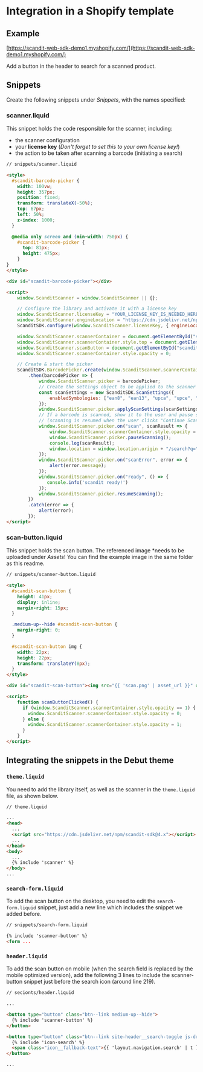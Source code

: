 # Integration in a Shopify template

## Example
[https://scandit-web-sdk-demo1.myshopify.com/](https://scandit-web-sdk-demo1.myshopify.com/)

Add a button in the header to search for a scanned product.

## Snippets
Create the following snippets under _Snippets_, with the names specified:

### scanner.liquid
This snippet holds the code responsible for the scanner, including:
- the scanner configuration
- your **license key** (_Don't forget to set this to your own license key!_)
- the action to be taken after scanning a barcode (initiating a search)

```html
// snippets/scanner.liquid

<style>
  #scandit-barcode-picker {
	width: 100vw;
    height: 357px;
    position: fixed;
    transform: translateX(-50%);
    top: 67px;
    left: 50%;
    z-index: 1000;
  }

  @media only screen and (min-width: 750px) {
    #scandit-barcode-picker {
      top: 81px;
      height: 475px;
    }
}
</style>

<div id="scandit-barcode-picker"></div>

<script>
    window.ScanditScanner = window.ScanditScanner || {};

    // Configure the library and activate it with a license key
    window.ScanditScanner.licenseKey = "YOUR_LICENSE_KEY_IS_NEEDED_HERE";
    window.ScanditScanner.engineLocation = "https://cdn.jsdelivr.net/npm/scandit-sdk@4.x/build"
    ScanditSDK.configure(window.ScanditScanner.licenseKey, { engineLocation: window.ScanditScanner.engineLocation });

    window.ScanditScanner.scannerContainer = document.getElementById("scandit-barcode-picker");
    window.ScanditScanner.scannerContainer.style.top = document.getElementById('shopify-section-header').offsetHeight + 'px';
    window.ScanditScanner.scanButton = document.getElementById("scandit-scan-button");
    window.ScanditScanner.scannerContainer.style.opacity = 0;

    // Create & start the picker
    ScanditSDK.BarcodePicker.create(window.ScanditScanner.scannerContainer)
        .then(barcodePicker => {
            window.ScanditScanner.picker = barcodePicker;
            // Create the settings object to be applied to the scanner
            const scanSettings = new ScanditSDK.ScanSettings({
                enabledSymbologies: ["ean8", "ean13", "upca", "upce", "code128", "code39", "code93", "itf"],
            });
            window.ScanditScanner.picker.applyScanSettings(scanSettings);
            // If a barcode is scanned, show it to the user and pause scanning
            // (scanning is resumed when the user clicks "Continue Scanning")
            window.ScanditScanner.picker.on("scan", scanResult => {
                window.ScanditScanner.scannerContainer.style.opacity = 0;
                window.ScanditScanner.picker.pauseScanning();
                console.log(scanResult);
                window.location = window.location.origin + "/search?q=" + scanResult.barcodes[0].data;
            });
            window.ScanditScanner.picker.on("scanError", error => {
                alert(error.message);
            });
            window.ScanditScanner.picker.on("ready", () => {
               console.info('scandit ready!')
            });
            window.ScanditScanner.picker.resumeScanning();
        })
        .catch(error => {
            alert(error);
        });
</script>
```

### scan-button.liquid
This snippet holds the scan button. The referenced image *needs to be uploaded under _Assets_! You can find the example image in the same folder as this readme.

```html
// snippets/scanner-button.liquid

<style>
  #scandit-scan-button {
    height: 41px;
    display: inline;
    margin-right: 15px;
  }

  .medium-up--hide #scandit-scan-button {
    margin-right: 0;
  }

  #scandit-scan-button img {
    width: 22px;
    height: 22px;
    transform: translateY(8px);
  }
</style>

<div id="scandit-scan-button"><img src="{{ 'scan.png' | asset_url }}" onclick="scanButtonClicked()"></div>

<script>
    function scanButtonClicked() {
      if (window.ScanditScanner.scannerContainer.style.opacity == 1) {
        window.ScanditScanner.scannerContainer.style.opacity = 0;
      } else {
        window.ScanditScanner.scannerContainer.style.opacity = 1;
      }
    }
</script>
```

## Integrating the snippets in the Debut theme

### `theme.liquid`
You need to add the library itself, as well as the scanner in the `theme.liquid` file, as shown below.

```html
// theme.liquid

...
<head>
  ...
  <script src="https://cdn.jsdelivr.net/npm/scandit-sdk@4.x"></script>
  ...
</head>
<body>
  ...
  {% include 'scanner' %}
</body>
...
```

### `search-form.liquid`
To add the scan button on the desktop, you need to edit the `search-form.liquid` snippet, just add a new line which includes the snippet we added before.

```html
// snippets/search-form.liquid

{% include 'scanner-button' %}
<form ...
```

### `header.liquid`
To add the scan button on mobile (when the search field is replaced by the mobile optimized version), add the following 3 lines
to include the scanner-button snippet just before the search icon (around line 219).

```html
// secionts/header.liquid

...

<button type="button" class="btn--link medium-up--hide">
  {% include 'scanner-button' %}
</button>

<button type="button" class="btn--link site-header__search-toggle js-drawer-open-top medium-up--hide">
  {% include 'icon-search' %}
  <span class="icon__fallback-text">{{ 'layout.navigation.search' | t }}</span>
</button>

...
```
